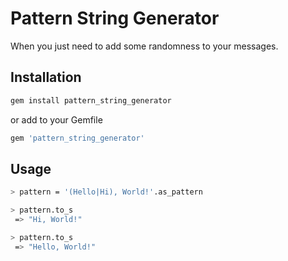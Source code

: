# Pattern String Generator

When you just need to add some randomness to your messages.

## Installation

``` sh
gem install pattern_string_generator
```

or add to your Gemfile

``` rb
gem 'pattern_string_generator'
```

## Usage

``` sh
> pattern = '(Hello|Hi), World!'.as_pattern

> pattern.to_s
 => "Hi, World!"

> pattern.to_s
 => "Hello, World!"
```
